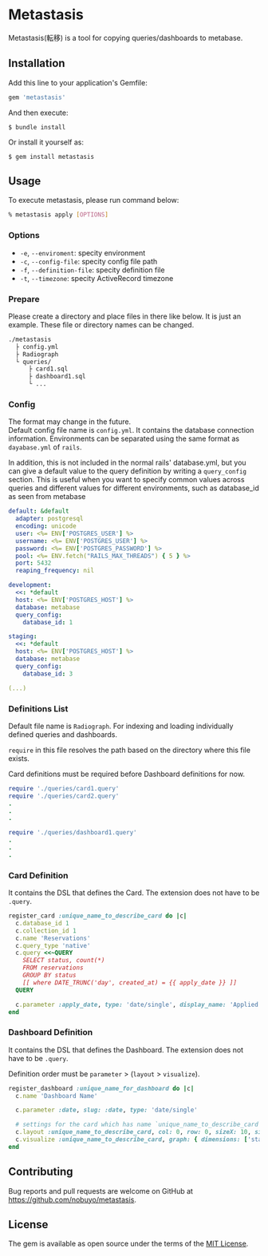 # Metastasis

Metastasis(転移) is a tool for copying queries/dashboards to metabase.

## Installation

Add this line to your application's Gemfile:

```ruby
gem 'metastasis'
```

And then execute:

    $ bundle install

Or install it yourself as:

    $ gem install metastasis

## Usage

To execute metastasis, please run command below:

```bash
% metastasis apply [OPTIONS]
```

### Options

- `-e`, `--enviroment`: specity environment
- `-c`, `--config-file`: specity config file path
- `-f`, `--definition-file`: specity definition file
- `-t`, `--timezone`: specity ActiveRecord timezone

### Prepare

Please create a directory and place files in there like below.
It is just an example. These file or directory names can be changed.

```bash
./metastasis
  ├ config.yml
  ├ Radiograph
  └ queries/
　    ├ card1.sql
　    ├ dashboard1.sql
　    └ ...
```

### Config

The format may change in the future.  
Default config file name is `config.yml`. It contains the database connection information. Environments can be separated using the same format as `dayabase.yml` of `rails`.

In addition, this is not included in the normal rails' database.yml, but you can give a default value to the query definition by writing a `query_config` section.
This is useful when you want to specify common values across queries and different values for different environments, such as database_id as seen from metabase

```yaml
default: &default
  adapter: postgresql
  encoding: unicode
  user: <%= ENV['POSTGRES_USER'] %>
  username: <%= ENV['POSTGRES_USER'] %>
  password: <%= ENV['POSTGRES_PASSWORD'] %>
  pool: <%= ENV.fetch("RAILS_MAX_THREADS") { 5 } %>
  port: 5432
  reaping_frequency: nil

development:
  <<: *default
  host: <%= ENV['POSTGRES_HOST'] %>
  database: metabase
  query_config:
    database_id: 1

staging:
  <<: *default
  host: <%= ENV['POSTGRES_HOST'] %>
  database: metabase
  query_config:
    database_id: 3

(...)
```

### Definitions List

Default file name is `Radiograph`.
For indexing and loading individually defined queries and dashboards.

`require` in this file resolves the path based on the directory where this file exists.

Card definitions must be required before Dashboard definitions for now.

```ruby
require './queries/card1.query'
require './queries/card2.query'
.
.
.

require './queries/dashboard1.query'
.
.
.
```

### Card Definition

It contains the DSL that defines the Card.
The extension does not have to be `.query`.

```ruby
register_card :unique_name_to_describe_card do |c|
  c.database_id 1
  c.collection_id 1
  c.name 'Reservations'
  c.query_type 'native'
  c.query <<~QUERY
    SELECT status, count(*)
    FROM reservations
    GROUP BY status
    [[ where DATE_TRUNC('day', created_at) = {{ apply_date }} ]]
  QUERY

  c.parameter :apply_date, type: 'date/single', display_name: 'Applied Date'
end
```

### Dashboard Definition

It contains the DSL that defines the Dashboard.
The extension does not have to be `.query`.

Definition order must be `parameter` > (`layout` > `visualize`).

```ruby
register_dashboard :unique_name_for_dashboard do |c|
  c.name 'Dashboard Name'

  c.parameter :date, slug: :date, type: 'date/single'

  # settings for the card which has name `unique_name_to_describe_card`
  c.layout :unique_name_to_describe_card, col: 0, row: 0, sizeX: 10, sizeY: 8, parameter: { name: :date, target: :apply_date }
  c.visualize :unique_name_to_describe_card, graph: { dimensions: ['status'], metrics: ['count'] }
end
```

## Contributing

Bug reports and pull requests are welcome on GitHub at https://github.com/nobuyo/metastasis.


## License

The gem is available as open source under the terms of the [MIT License](https://opensource.org/licenses/MIT).
